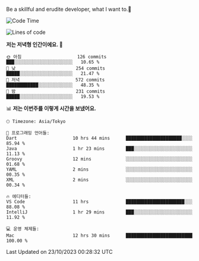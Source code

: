 Be a skillful and erudite developer, what I want to.👶

<!--START_SECTION:waka-->
![Code Time](http://img.shields.io/badge/Code%20Time-13%20hrs%2038%20mins-blue)

![Lines of code](https://img.shields.io/badge/%EC%A0%80%EB%8A%94%20%EC%97%AC%ED%83%9C%EA%B9%8C%EC%A7%80%20-577.6%20thousand%20%EC%A4%84%EC%9D%98%20%EC%BD%94%EB%93%9C%EB%A5%BC%20%EC%9E%91%EC%84%B1%ED%96%88%EC%96%B4%EC%9A%94.-blue)

**저는 저녁형 인간이에요. 🦉** 

```text
🌞 아침                     126 commits         ███░░░░░░░░░░░░░░░░░░░░░░   10.65 % 
🌆 낮　                     254 commits         █████░░░░░░░░░░░░░░░░░░░░   21.47 % 
🌃 저녁                     572 commits         ████████████░░░░░░░░░░░░░   48.35 % 
🌙 밤　                     231 commits         █████░░░░░░░░░░░░░░░░░░░░   19.53 % 
```


📊 **저는 이번주를 이렇게 시간을 보냈어요.** 

```text
🕑︎ Timezone: Asia/Tokyo

💬 프로그래밍 언어들: 
Dart                     10 hrs 44 mins      █████████████████████░░░░   85.94 % 
Java                     1 hr 23 mins        ███░░░░░░░░░░░░░░░░░░░░░░   11.13 % 
Groovy                   12 mins             ░░░░░░░░░░░░░░░░░░░░░░░░░   01.68 % 
YAML                     2 mins              ░░░░░░░░░░░░░░░░░░░░░░░░░   00.35 % 
XML                      2 mins              ░░░░░░░░░░░░░░░░░░░░░░░░░   00.34 % 

🔥 에디터들: 
VS Code                  11 hrs              ██████████████████████░░░   88.08 % 
IntelliJ                 1 hr 29 mins        ███░░░░░░░░░░░░░░░░░░░░░░   11.92 % 

💻 운영 체제들: 
Mac                      12 hrs 30 mins      █████████████████████████   100.00 % 
```


 Last Updated on 23/10/2023 00:28:32 UTC
<!--END_SECTION:waka-->
